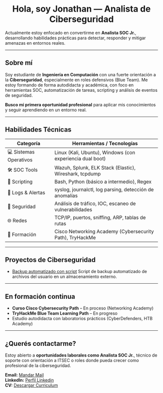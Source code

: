 <h1 align="center"> Hola, soy Jonathan — Analista de Ciberseguridad</h1>

Actualmente estoy enfocado en convertirme en **Analista SOC Jr.**, desarrollando habilidades prácticas para detectar, responder y mitigar amenazas en entornos reales.

---

## Sobre mí

Soy estudiante de **Ingeniería en Computación** con una fuerte orientación a la **Ciberseguridad**, especialmente en roles defensivos (Blue Team). Me estoy formando de forma autodidacta y académica, con foco en herramientas SOC, automatización de tareas, scripting y análisis de eventos de seguridad.

**Busco mi primera oportunidad profesional** para aplicar mis conocimientos y seguir aprendiendo en un entorno real.

---

## Habilidades Técnicas

| Categoría            | Herramientas / Tecnologías                                   |
|----------------------|--------------------------------------------------------------|
| 💻 Sistemas Operativos| Linux (Kali, Ubuntu), Windows (con experiencia dual boot)   |
| 🛠️ SOC Tools          | Wazuh, Splunk, ELK Stack (Elastic), Wireshark, tcpdump      |
| 📝 Scripting          | Bash, Python (básico a intermedio), Regex                   |
| 📁 Logs & Alertas     | syslog, journalctl, log parsing, detección de anomalías     |
| 🧪 Seguridad          | Análisis de tráfico, IOC, escaneo de vulnerabilidades       |
| 🌐 Redes              | TCP/IP, puertos, sniffing, ARP, tablas de rutas             |
| 🧠 Formación          | Cisco Networking Academy (Cybersecurity Path), TryHackMe    |

---

## Proyectos de Ciberseguridad

- [Backup automatizado con script](https://github.com/JonathanJMSEC/borg-script-backup)
Script de backup  automatizado de archivos del usuario en un almacenamiento externo.

---
## En formación continua

- **Curso Cisco Cybersecurity Path** – En proceso (Networking Academy)
- **TryHackMe Blue Team Learning Path** – En progreso
- Estudio autodidacta con laboratorios prácticos (CyberDefenders, HTB Academy)

---

## ¿Querés contactarme?

Estoy abierto a **oportunidades laborales como Analista SOC Jr.**, técnico de soporte con orientación a ITSEC o roles donde pueda crecer como profesional de la ciberseguridad.

**Email:** [Mandar Mail](mailto:jonathan.miskinich.dev@gmail.com)  
**LinkedIn:** [Perfil Linkedin](https://www.linkedin.com/in/jonathan-miskinich)  
**CV:** [Descargar Curriculum](https://docs.google.com/document/d/1gYetdeQrKLP7IRFaUCULy9gn___4oblSnWJr8NuJpX8/edit?usp=sharing/export?format=pdf)
